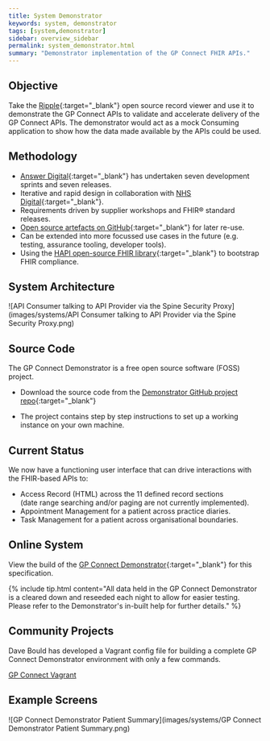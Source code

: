 ```yaml
---
title: System Demonstrator
keywords: system, demonstrator
tags: [system,demonstrator]
sidebar: overview_sidebar
permalink: system_demonstrator.html
summary: "Demonstrator implementation of the GP Connect FHIR APIs."
---
```


## Objective ##

Take the [Ripple](http://rippleosi.org/){:target="_blank"} open source record viewer and use it to demonstrate the GP Connect APIs to validate and accelerate delivery of the GP Connect APIs. The demonstrator would act as a mock Consuming application to show how the data made available by the APIs could be used. 

## Methodology ##

- [Answer Digital](http://www.answerdigital.com/){:target="_blank"} has undertaken seven development sprints and seven releases.
- Iterative and rapid design in collaboration with [NHS Digital](http://digital.nhs.uk/){:target="_blank"}. 
- Requirements driven by supplier workshops and FHIR&reg; standard releases.
- [Open source artefacts on GitHub](https://github.com/nhs-digital/gpconnect){:target="_blank"} for later re-use.
- Can be extended into more focussed use cases in the future (e.g. testing, assurance tooling, developer tools).
- Using the [HAPI open-source FHIR library](http://hapifhir.io/){:target="_blank"} to bootstrap FHIR compliance.

## System Architecture ##

![API Consumer talking to API Provider via the Spine Security Proxy](images/systems/API Consumer talking to API Provider via the Spine Security Proxy.png)

## Source Code ##
The GP Connect Demonstrator is a free open source software (FOSS) project.

- Download the source code from the
[Demonstrator GitHub project repo](https://github.com/nhs-digital/gpconnect){:target="_blank"}

- The project contains step by step instructions to set up a working instance on your own machine.

## Current Status ##

We now have a functioning user interface that can drive interactions with the FHIR-based APIs to:

- Access Record (HTML) across the 11 defined record sections <br/>(date range searching and/or paging are not currently implemented).
- Appointment Management for a patient across practice diaries.
- Task Management for a patient across organisational boundaries.

## Online System ##

View the build of the [GP Connect Demonstrator](http://ec2-54-194-109-184.eu-west-1.compute.amazonaws.com:380/){:target="_blank"} for this specification.

{% include tip.html content="All data held in the GP Connect Demonstrator is a cleared down and reseeded each night to allow for easier testing. <br/>Please refer to the Demonstrator's in-built help for further details." %}

## Community Projects ##

Dave Bould has developed a Vagrant config file for building a complete GP Connect Demonstrator environment with only a few commands.

[GP Connect Vagrant](https://github.com/dbould/gpconnect-vagrant)

## Example Screens ##

![GP Connect Demonstrator Patient Summary](images/systems/GP Connect Demonstrator Patient Summary.png)
